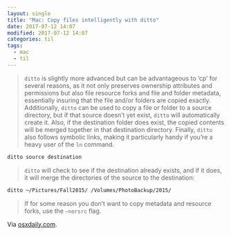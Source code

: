 ```yaml
---
layout: single
title: "Mac: Copy files intelligently with ditto"
date: 2017-07-12 14:07
modified: 2017-07-12 14:07
categories: til
tags:
  - mac
  - til
---
```


> `ditto` is slightly more advanced but can be advantageous to ‘cp’ for several reasons,
> as it not only preserves ownership attributes and permissions but also file resource forks
> and file and folder metadata, essentially insuring that the file and/or folders are copied
> exactly.
> Additionally, `ditto` can be used to copy a file or folder to a source directory, but if
> that source doesn’t yet exist, `ditto` will automatically create it.
> Also, if the destination folder does exist, the copied contents will be merged together in
> that destination directory.
> Finally, `ditto` also follows symbolic links, making it particularly handy if you’re a
> heavy user of the `ln` command.

```bash
ditto source destination
```

> `ditto` will check to see if the destination already exists, and if it does, it will
> merge the directories of the source to the destination:

```bash
ditto ~/Pictures/Fall2015/ /Volumes/PhotoBackup/2015/
```

> If for some reason you don’t want to copy metadata and resource forks, use the `–norsrc`
> flag.

Via [osxdaily.com](http://osxdaily.com/2014/06/11/use-ditto-copy-files-directories-mac-command-line/).
